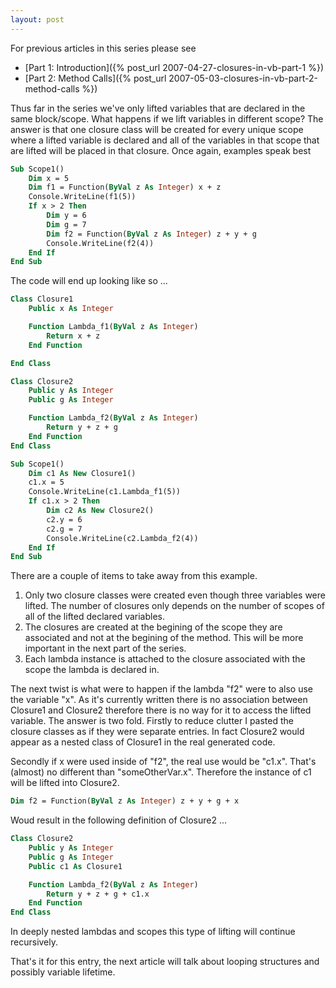 ```yaml
---
layout: post
---
```

For previous articles in this series please see

  * [Part 1: Introduction]({% post_url 2007-04-27-closures-in-vb-part-1 %})
  * [Part 2: Method Calls]({% post_url 2007-05-03-closures-in-vb-part-2-method-calls %})

Thus far in the series we've only lifted variables that are declared in the same block/scope. What happens if we lift variables in different scope?  The answer is that one closure class will be created for every unique scope where a lifted variable is declared and all of the variables in that scope that are lifted will be placed in that closure.  Once again, examples speak best

``` vb
Sub Scope1()
    Dim x = 5
    Dim f1 = Function(ByVal z As Integer) x + z
    Console.WriteLine(f1(5))
    If x > 2 Then
        Dim y = 6
        Dim g = 7
        Dim f2 = Function(ByVal z As Integer) z + y + g
        Console.WriteLine(f2(4))
    End If
End Sub
```

The code will end up looking like so ...

``` vb
Class Closure1
    Public x As Integer

    Function Lambda_f1(ByVal z As Integer)
        Return x + z
    End Function

End Class

Class Closure2
    Public y As Integer
    Public g As Integer

    Function Lambda_f2(ByVal z As Integer)
        Return y + z + g
    End Function
End Class

Sub Scope1()
    Dim c1 As New Closure1()
    c1.x = 5
    Console.WriteLine(c1.Lambda_f1(5))
    If c1.x > 2 Then
        Dim c2 As New Closure2()
        c2.y = 6
        c2.g = 7
        Console.WriteLine(c2.Lambda_f2(4))
    End If
End Sub
```

There are a couple of items to take away from this example.

  1. Only two closure classes were created even though three variables were lifted.  The number of closures only depends on the number of scopes of all of the lifted declared variables. 
  2. The closures are created at the begining of the scope they are associated and not at the begining of the method.  This will be more important in the next part of the series. 
  3. Each lambda instance is attached to the closure associated with the scope the lambda is declared in. 

The next twist is what were to happen if the lambda "f2" were to also use the variable "x".  As it's currently written there is no association between Closure1 and Closure2 therefore there is no way for it to access the lifted variable.  The answer is two fold.  Firstly to reduce clutter I pasted the closure classes as if they were separate entries.  In fact Closure2 would appear as a nested class of Closure1 in the real generated code.  

Secondly if x were used inside of "f2", the real use would be "c1.x".  That's (almost) no different than "someOtherVar.x".  Therefore the instance of c1 will be lifted into Closure2.
    
``` vb
Dim f2 = Function(ByVal z As Integer) z + y + g + x
```

Woud result in the following definition of Closure2 ...

``` vb
Class Closure2
    Public y As Integer
    Public g As Integer
    Public c1 As Closure1

    Function Lambda_f2(ByVal z As Integer)
        Return y + z + g + c1.x
    End Function
End Class
```

In deeply nested lambdas and scopes this type of lifting will continue recursively.

That's it for this entry, the next article will talk about looping structures and possibly variable lifetime.

